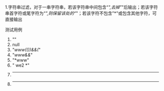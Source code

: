 1.字符串过滤，对于一串字符串，若该字符串中间包含“*",去掉”*"后输出；若该字符串首字符或尾字符为“*",则保留该处的“*"；若该字符不包含”*"或包含其他字符，可直接输出


测试用例
 1. ""
 2. null
 3. "*www((***))*&&(*"
 4. "*www&&*"
 5. "*www"
 6. " we2 *"
 7. ***
 8. ****
 